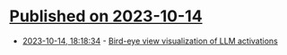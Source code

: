 # [Published on 2023-10-14](index.md)

* [2023-10-14, 18:18:34](https://lobste.rs/s/c6x9ds/bird_eye_view_visualization_llm) - [Bird-eye view visualization of LLM activations](https://grgv.xyz/blog/llama/)
